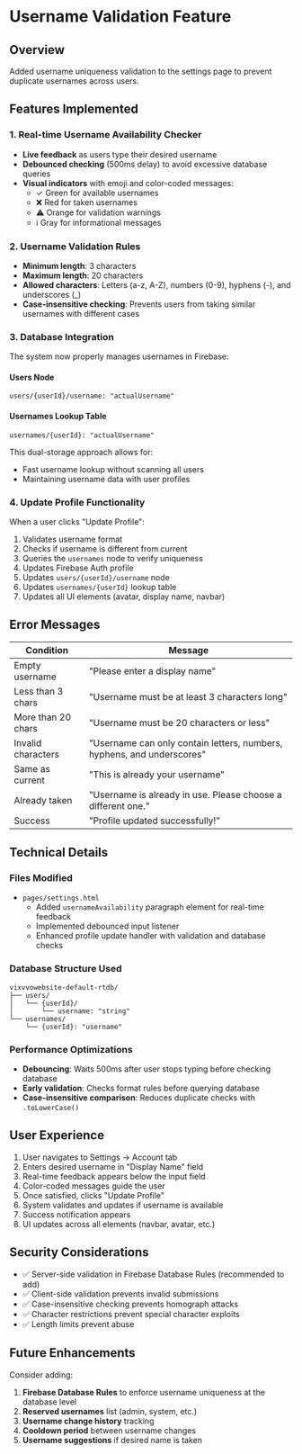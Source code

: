 # Username Validation Feature

## Overview
Added username uniqueness validation to the settings page to prevent duplicate usernames across users.

## Features Implemented

### 1. Real-time Username Availability Checker
- **Live feedback** as users type their desired username
- **Debounced checking** (500ms delay) to avoid excessive database queries
- **Visual indicators** with emoji and color-coded messages:
  - ✓ Green for available usernames
  - ❌ Red for taken usernames
  - ⚠️ Orange for validation warnings
  - ℹ️ Gray for informational messages

### 2. Username Validation Rules
- **Minimum length**: 3 characters
- **Maximum length**: 20 characters
- **Allowed characters**: Letters (a-z, A-Z), numbers (0-9), hyphens (-), and underscores (_)
- **Case-insensitive checking**: Prevents users from taking similar usernames with different cases

### 3. Database Integration
The system now properly manages usernames in Firebase:

#### Users Node
```
users/{userId}/username: "actualUsername"
```

#### Usernames Lookup Table
```
usernames/{userId}: "actualUsername"
```

This dual-storage approach allows for:
- Fast username lookup without scanning all users
- Maintaining username data with user profiles

### 4. Update Profile Functionality
When a user clicks "Update Profile":
1. Validates username format
2. Checks if username is different from current
3. Queries the `usernames` node to verify uniqueness
4. Updates Firebase Auth profile
5. Updates `users/{userId}/username` node
6. Updates `usernames/{userId}` lookup table
7. Updates all UI elements (avatar, display name, navbar)

## Error Messages

| Condition | Message |
|-----------|---------|
| Empty username | "Please enter a display name" |
| Less than 3 chars | "Username must be at least 3 characters long" |
| More than 20 chars | "Username must be 20 characters or less" |
| Invalid characters | "Username can only contain letters, numbers, hyphens, and underscores" |
| Same as current | "This is already your username" |
| Already taken | "Username is already in use. Please choose a different one." |
| Success | "Profile updated successfully!" |

## Technical Details

### Files Modified
- `pages/settings.html`
  - Added `usernameAvailability` paragraph element for real-time feedback
  - Implemented debounced input listener
  - Enhanced profile update handler with validation and database checks

### Database Structure Used
```
vixvvowebsite-default-rtdb/
├── users/
│   └── {userId}/
│       └── username: "string"
└── usernames/
    └── {userId}: "username"
```

### Performance Optimizations
- **Debouncing**: Waits 500ms after user stops typing before checking database
- **Early validation**: Checks format rules before querying database
- **Case-insensitive comparison**: Reduces duplicate checks with `.toLowerCase()`

## User Experience

1. User navigates to Settings → Account tab
2. Enters desired username in "Display Name" field
3. Real-time feedback appears below the input field
4. Color-coded messages guide the user
5. Once satisfied, clicks "Update Profile"
6. System validates and updates if username is available
7. Success notification appears
8. UI updates across all elements (navbar, avatar, etc.)

## Security Considerations

- ✅ Server-side validation in Firebase Database Rules (recommended to add)
- ✅ Client-side validation prevents invalid submissions
- ✅ Case-insensitive checking prevents homograph attacks
- ✅ Character restrictions prevent special character exploits
- ✅ Length limits prevent abuse

## Future Enhancements

Consider adding:
1. **Firebase Database Rules** to enforce username uniqueness at the database level
2. **Reserved usernames** list (admin, system, etc.)
3. **Username change history** tracking
4. **Cooldown period** between username changes
5. **Username suggestions** if desired name is taken
